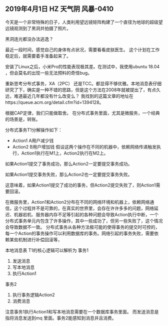 ## 2019年4月1日 HZ 天气阴  风暴-0410

今天是一个非常特殊的日子，人类利用望远镜矩阵构建了一个直径为地球的超级望远镜观测到了黑洞并拍摄了照片。

黑洞连光都没办法逃逸？

最近一段时间，感觉自己的身体有点状况，需要看看皮肤医生。 这个计划在工作稳定后，就需要着手准备起来了。

安装了Linux之后，小米Pro的性能表现极其差。在测试中，我使用ubuntu 18.04 ，但会莫名的出现一些无法预料的奇怪bug。


重新思考分布式事务，XA（2PC） 还是TCC。都显得不够优雅。本地消息表仔细研究了下，确实是一种不错的思路，但是这个方法在2008年就被提出了，有点久远，难道最近几年都没有什么改变么？
我找到的这篇文章的地址在https://queue.acm.org/detail.cfm?id=1394128。

根据CAP定律，我们只能做取舍。  在分布式事务里面，尤其是微服务，一个经典的场景是，转账。

分布式事务T1分解操作如下：
- Action1 A用户减少钱
- Action2 B用户增加钱
假设这两个操作在不同的机器中，依赖网络传递触发执行，Action1执行在M1上，Action2执行在M2上。

如果Action1提交了事务成功，那么Action2一定要提交事务成功。

如果Action1提交事务失败，那么Action2也一定要提交事务失败。

这意味着，如果Action1提交了成功的事务，但Action2提交失败了，则Action1需要回滚。

在微服务里，Action1和Action2分布在不同的网络环境和机器上，依赖网络通信，这个过程并不是可靠的，在真实的世界里，会存在许许多多的问题，网络延迟、机器宕机、服务器内存不足等引起的各种问题会导致Action执行中断，一个分布式事务单元内包含了许多操作，其中一些成功了，但另一些失败了，这个情况会导致数据不一致。
分布式事务从各种方法极可能的使得事务的提交时可控的，每一个Action的事务操作可以利用数据库的事务。网络引起的事务失败，需要依赖某些机制进行补偿回滚等，


本地消息表 T1的核心逻辑可以解析为
事务1
1. 发送消息
2. 写本地消息
2. 执行Action1

事务2
1. 执行事务逻辑Action2
2. 消费消息

注意事务1执行Action1和写本地消息需要在一个数据库事务里面。 而发送消息是指将消息发送到mq 里面。事务2能感知到消息并且消费。
